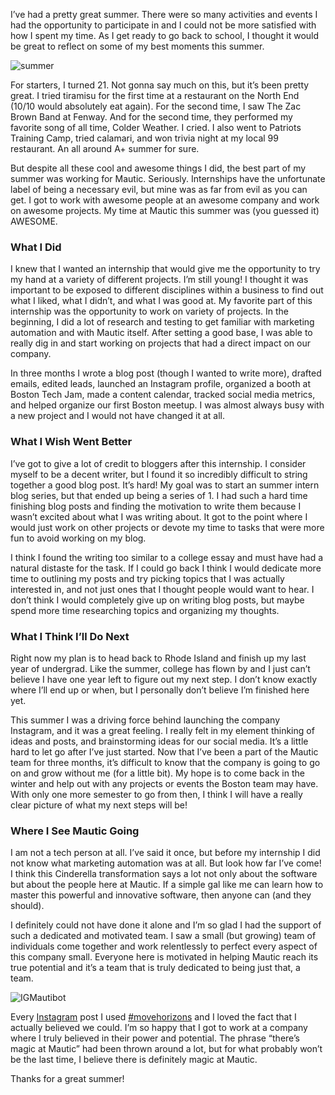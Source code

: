 I’ve had a pretty great summer.  There were so many activities and events I had the opportunity to participate in and I could not be more satisfied with how I spent my time. As I get ready to go back to school, I thought it would be great to reflect on some of my best moments this summer. 

![summer](https://www.mautic.org/wp-content/uploads/2016/08/myMauticSummerImage-1024x470.jpg)


For starters, I turned 21. Not gonna say much on this, but it’s been pretty great. I tried tiramisu for the first time at a restaurant on the North End (10/10 would absolutely eat again). For the second time, I saw The Zac Brown Band at Fenway. And for the second time, they performed my favorite song of all time, Colder Weather. I cried. I also went to Patriots Training Camp, tried calamari, and won trivia night at my local 99 restaurant. An all around A+ summer for sure. 

But despite all these cool and awesome things I did, the best part of my summer was working for Mautic. Seriously. Internships have the unfortunate label of being a necessary evil, but mine was as far from evil as you can get. I got to work with awesome people at an awesome company and work on awesome projects. My time at Mautic this summer was (you guessed it) AWESOME. 



### What I Did


I knew that I wanted an internship that would give me the opportunity to try my hand at a variety of different projects. I’m still young! I thought it was important to be exposed to different disciplines within a business to find out what I liked, what I didn’t, and what I was good at. My favorite part of this internship was the opportunity to work on variety of projects. In the beginning, I did a lot of research and testing to get familiar with marketing automation and with Mautic itself. After setting a good base, I was able to really dig in and start working on projects that had a direct impact on our company. 

In three months I wrote a blog post (though I wanted to write more), drafted emails, edited leads, launched an Instagram profile, organized a booth at Boston Tech Jam, made a content calendar, tracked social media metrics, and helped organize our first Boston meetup. I was almost always busy with a new project and I would not have changed it at all. 


### What I Wish Went Better


I’ve got to give a lot of credit to bloggers after this internship. I consider myself to be a decent writer, but I found it so incredibly difficult to string together a good blog post. It’s hard! My goal was to start an summer intern blog series, but that ended up being a series of 1. I had such a hard time finishing blog posts and finding the motivation to write them because I wasn’t excited about what I was writing about. It got to the point where I would just work on other projects or devote my time to tasks that were more fun to avoid working on my blog. 

I think I found the writing too similar to a college essay and must have had a natural distaste for the task. If I could go back I think I would dedicate more time to outlining my posts and try picking topics that I was actually interested in, and not just ones that I thought people would want to hear. I don’t think I would completely give up on writing blog posts, but maybe spend more time researching topics and organizing my thoughts. 


### What I Think I’ll Do Next


Right now my plan is to head back to Rhode Island and finish up my last year of undergrad. Like the summer, college has flown by and I just can’t believe I have one year left to figure out my next step. I don’t know exactly where I’ll end up or when, but I personally don’t believe I’m finished here yet. 

This summer I was a driving force behind launching the company Instagram, and it was a great feeling. I really felt in my element thinking of ideas and posts, and brainstorming ideas for our social media. It’s a little hard to let go after I’ve just started. Now that I’ve been a part of the Mautic team for three months, it’s difficult to know that the company is going to go on and grow without me (for a little bit). My hope is to come back in the winter and help out with any projects or events the Boston team may have. With only one more semester to go from then, I think I will have a really clear picture of what my next steps will be! 


### Where I See Mautic Going
  
 
I am not a tech person at all. I’ve said it once, but before my internship I did not know what marketing automation was at all. But look how far I’ve come! I think this Cinderella transformation says a lot not only about the software but about the people here at Mautic. If a simple gal like me can learn how to master this powerful and innovative software, then anyone can (and they should). 

I definitely could not have done it alone and I’m so glad I had the support of such a dedicated and motivated team. I saw a small (but growing) team of individuals come together and work relentlessly to perfect every aspect of this company small. Everyone here is motivated in helping Mautic reach its true potential and it’s a team that is truly dedicated to being just that, a team. 

![IGMautibot](https://www.mautic.org/wp-content/uploads/2016/08/IGMautibot-1024x542.jpg)


Every [Instagram](http://www.instagram.com/trymautic) post I used [#movehorizons](https://www.instagram.com/explore/tags/movehorizons/) and I loved the fact that I actually believed we could. I’m so happy that I got to work at a company where I truly believed in their power and potential. The phrase “there’s magic at Mautic” had been thrown around a lot, but for what probably won’t be the last time, I believe there is definitely magic at Mautic. 

Thanks for a great summer!